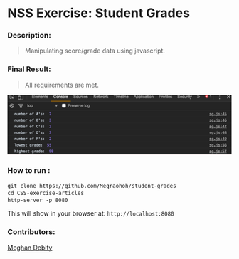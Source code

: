 # NSS Exercise: Student Grades

### Description:
> Manipulating score/grade data using javascript.   



### Final Result:
> All requirements are met.  


![Console Screenshot](https://raw.githubusercontent.com/Megraohoh/student-grades/boybandsandveg/screenshot/Screen%20Shot%202017-04-02%20at%208.44.55%20PM.png)



### How to run :
```
git clone https://github.com/Megraohoh/student-grades
cd CSS-exercise-articles
http-server -p 8080
```

This will show in your browser at:
`http://localhost:8080`

### Contributors:
[Meghan Debity](https://github.com/Megraohoh)
